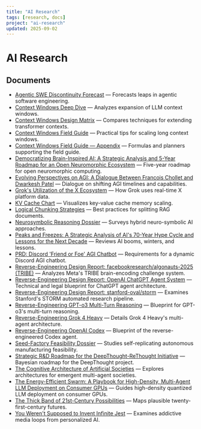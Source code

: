 ```yaml
---
title: "AI Research"
tags: [research, docs]
project: "ai-research"
updated: 2025-09-02
---
```


# AI Research

## Documents
- [Agentic SWE Discontinuity Forecast](agentic-swe-discontinuity-forecast.md) — Forecasts leaps in agentic software engineering.
- [Context Windows Deep Dive](context-windows-deep-dive.md) — Analyzes expansion of LLM context windows.
- [Context Windows Design Matrix](context-windows-design-matrix.md) — Compares techniques for extending transformer contexts.
- [Context Windows Field Guide](context-windows-field-guide.md) — Practical tips for scaling long context windows.
- [Context Windows Field Guide — Appendix](context-windows-appendix.md) — Formulas and planners supporting the field guide.
- [Democratizing Brain-Inspired AI: A Strategic Analysis and 5-Year Roadmap for an Open Neuromorphic Ecosystem](open-neuromorphic-roadmap.md) — Five-year roadmap for open neuromorphic computing.
- [Evolving Perspectives on AGI: A Dialogue Between Francois Chollet and Dwarkesh Patel](evolving-perspectives-on-agi.md) — Dialogue on shifting AGI timelines and capabilities.
- [Grok's Utilization of the X Ecosystem](grok-x-ecosystem-utilization.md) — How Grok uses real-time X platform data.
- [KV Cache Chart](kv-cache-chart.md) — Visualizes key-value cache memory scaling.
- [Logical Chunking Strategies](logical-chunking.md) — Best practices for splitting RAG documents.
- [Neurosymbolic Reasoning Dossier](neurosymbolic-reasoning-dossier.md) — Surveys hybrid neuro-symbolic AI approaches.
- [Peaks and Freezes: A Strategic Analysis of AI's 70-Year Hype Cycle and Lessons for the Next Decade](peaks-and-freezes.md) — Reviews AI booms, winters, and lessons.
- [PRD: Discord 'Friend or Foe' AGI Chatbot](discord-friend-foe-prd.md) — Requirements for a dynamic Discord AGI chatbot.
- [Reverse-Engineering Design Report: facebookresearch/algonauts-2025 (TRIBE)](reverse-engineering-tribe.md) — Analyzes Meta's TRIBE brain-encoding challenge system.
- [Reverse-Engineering Design Report: OpenAI ChatGPT Agent System](reverse-engineering-chatgpt-agent-system.md) — Technical and legal blueprint for ChatGPT agent architecture.
- [Reverse-Engineering Design Report: stanford-oval/storm](reverse-engineering-storm.md) — Examines Stanford's STORM automated research pipeline.
- [Reverse-Engineering GPT-o3 Multi-Turn Reasoning](reverse-engineering-gpt-o3.md) — Blueprint for GPT-o3's multi-turn reasoning.
- [Reverse-Engineering Grok 4 Heavy](reverse-engineering-grok4-heavy.md) — Details Grok 4 Heavy's multi-agent architecture.
- [Reverse-Engineering OpenAI Codex](reverse-engineering-codex.md) — Blueprint of the reverse-engineered Codex agent.
- [Seed-Factory Feasibility Dossier](seed-factory-feasibility-dossier.md) — Studies self-replicating autonomous manufacturing feasibility.
- [Strategic R&D Roadmap for the DeepThought-ReThought Initiative](strategic-roadmap-deepthought.md) — Bayesian roadmap for the DeepThought project.
- [The Cognitive Architecture of Artificial Societies](cognitive-architecture-of-artificial-societies.md) — Explores architectures for emergent multi-agent societies.
- [The Energy-Efficient Swarm: A Playbook for High-Density, Multi-Agent LLM Deployment on Consumer GPUs](energy-efficient-swarm.md) — Guides high-density quantized LLM deployment on consumer GPUs.
- [The Thick Band of 21st-Century Possibilities](thick-band-of-21st-century-possibilities.md) — Maps plausible twenty-first-century futures.
- [You Weren't Supposed to Invent Infinite Jest](you-werent-supposed-to-invent-infinite-jest.md) — Examines addictive media loops from personalized AI.
